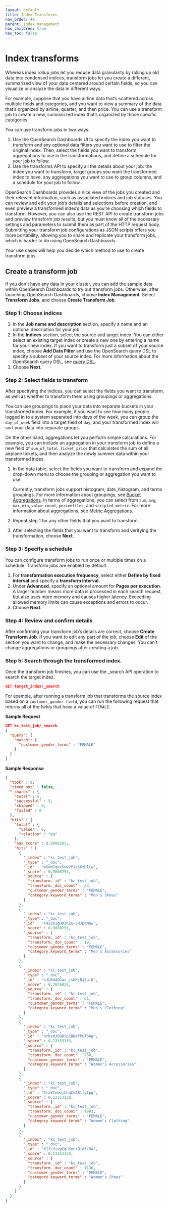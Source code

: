```yaml
---
layout: default
title: Index Transforms
nav_order: 40
parent: Index management
has_children: true
has_toc: false
---
```


# Index transforms

Whereas index rollup jobs let you reduce data granularity by rolling up old data into condensed indices, transform jobs let you create a different, summarized view of your data centered around certain fields, so you can visualize or analyze the data in different ways.

For example, suppose that you have airline data that’s scattered across multiple fields and categories, and you want to view a summary of the data that’s organized by airline, quarter, and then price. You can use a transform job to create a new, summarized index that’s organized by those specific categories.

You can use transform jobs in two ways:

1. Use the OpenSearch Dashboards UI to specify the index you want to transform and any optional data filters you want to use to filter the original index. Then, select the fields you want to transform, aggregations to use in the transformations, and define a schedule for your job to follow.
2. Use the transforms API to specify all the details about your job: the index you want to transform, target groups you want the transformed index to have, any aggregations you want to use to group columns, and a schedule for your job to follow.

OpenSearch Dashboards provides a nice view of the jobs you created and their relevant information, such as associated indices and job statuses. You can review and edit your job’s details and selections before creation, and even preview a transformed index’s data as you’re choosing which fields to transform. However, you can also use the REST API to create transform jobs and preview transform job results, but you must know all of the necessary settings and parameters to submit them as part of the HTTP request body. Submitting your transform job configurations as JSON scripts offers you more portability, allowing you to share and replicate your transform jobs, which is harder to do using OpenSearch Dashboards.

Your use cases will help you decide which method to use to create transform jobs.

## Create a transform job

If you don't have any data in your cluster, you can add the sample data within OpenSearch Dashboards to try out transform jobs. Otherwise, after launching OpenSearch Dashboards, choose **Index Management**. Select **Transform Jobs**, and choose **Create Transform Job**.

### Step 1: Choose indices

1. In the **Job name and description** section, specify a name and an optional description for your job.
2. In the **Indices** section, select the source and target index. You can either select an existing target index or create a new one by entering a name for your new index. If you want to transform just a subset of your source index, choose **Add Data Filter** and use the OpenSearch query DSL to specify a subset of your source index. For more information about the OpenSearch query DSL, see [query DSL](../../opensearch/query-dsl/).
3. Choose **Next**.

### Step 2: Select fields to transform

After specifying the indices, you can select the fields you want to transform, as well as whether to transform them using groupings or aggregations.

You can use groupings to place your data into separate buckets in your transformed index. For example, if you want to see how many people logged in to a system separated into days of the week, you can group the `day_of_week` field into a target field of `day`, and your transformed index will sort your data into separate groups.

On the other hand, aggregations let you perform simple calculations. For example, you can include an aggregation in your transform job to define a new field of `sum_of_total_ticket_price` that calculates the sum of all airplane tickets, and then analyze the newly summer data within your transformed index.

1. In the data table, select the fields you want to transform and expand the drop-down menu to choose the grouping or aggregation you want to use.

    Currently, transform jobs support histogram, date_histogram, and terms groupings. For more information about groupings, see [Bucket Aggregations](../../opensearch/bucket-agg/). In terms of aggregations, you can select from `sum`, `avg`, `max`, `min`, `value_count`, `percentiles`, and `scripted_metric`. For more information about aggregations, see [Metric Aggregations](../../opensearch/metric-agg/).
2. Repeat step 1 for any other fields that you want to transform.
3. After selecting the fields that you want to transform and verifying the transformation, choose **Next**.

### Step 3: Specify a schedule

You can configure transform jobs to run once or multiple times on a schedule. Transform jobs are enabled by default.

1. For **transformation execution frequency**, select either **Define by fixed interval** and specify a **transform interval**.
2. Under **Advanced**, specify an optional amount for **Pages per execution**. A larger number means more data is processed in each search request, but also uses more memory and causes higher latency. Exceeding allowed memory limits can cause exceptions and errors to occur.
3. Choose **Next**.

### Step 4: Review and confirm details

After confirming your transform job’s details are correct, choose **Create Transform Job**. If you want to edit any part of the job, choose **Edit** of the section you want to change, and make the necessary changes. You can’t change aggregations or groupings after creating a job.

### Step 5: Search through the transformed index.

Once the transform job finishes, you can use the _search API operation to search the target index.

```json
GET target_index/_search
```

For example, after running a transform job that transforms the source index based on a `customer_gender field`, you can run the following request that returns all of the fields that have a value of `FEMALE`.

**Sample Request**

```json
GET kc_test_job/_search
{
  "query": {
    "match": {
      "customer_gender_terms" : "FEMALE"
    }
  }
}
```

**Sample Response**

```json
{
  "took" : 9,
  "timed_out" : false,
  "_shards" : {
    "total" : 5,
    "successful" : 5,
    "skipped" : 0,
    "failed" : 0
  },
  "hits" : {
    "total" : {
      "value" : 6,
      "relation" : "eq"
    },
    "max_score" : 0.9808291,
    "hits" : [
      {
        "_index" : "kc_test_job",
        "_type" : "_doc",
        "_id" : "w5oN7gnx5nw2PJaS6zDlCw",
        "_score" : 0.9808291,
        "_source" : {
          "transform._id" : "kc_test_job",
          "transform._doc_count" : 23,
          "customer_gender_terms" : "FEMALE",
          "category.keyword_terms" : "Men's Shoes"
        }
      },
      {
        "_index" : "kc_test_job",
        "_type" : "_doc",
        "_id" : "r4xZ81gHD1hZG-5HJpcNaw",
        "_score" : 0.9808291,
        "_source" : {
          "transform._id" : "kc_test_job",
          "transform._doc_count" : 19,
          "customer_gender_terms" : "FEMALE",
          "category.keyword_terms" : "Men's Accessories"
        }
      },
      {
        "_index" : "kc_test_job",
        "_type" : "_doc",
        "_id" : "sJLR4dGCws_jsUKjNj3u-Q",
        "_score" : 0.2876821,
        "_source" : {
          "transform._id" : "kc_test_job",
          "transform._doc_count" : 61,
          "customer_gender_terms" : "FEMALE",
          "category.keyword_terms" : "Men's Clothing"
        }
      },
      {
        "_index" : "kc_test_job",
        "_type" : "_doc",
        "_id" : "nrkzdJOQU7p1BB4fPUT6Ag",
        "_score" : 0.13353139,
        "_source" : {
          "transform._id" : "kc_test_job",
          "transform._doc_count" : 730,
          "customer_gender_terms" : "FEMALE",
          "category.keyword_terms" : "Women's Accessories"
        }
      },
      {
        "_index" : "kc_test_job",
        "_type" : "_doc",
        "_id" : "1raYCebejLhqCvA81fytpg",
        "_score" : 0.13353139,
        "_source" : {
          "transform._id" : "kc_test_job",
          "transform._doc_count" : 1903,
          "customer_gender_terms" : "FEMALE",
          "category.keyword_terms" : "Women's Clothing"
        }
      },
      {
        "_index" : "kc_test_job",
        "_type" : "_doc",
        "_id" : "X1fLVivgCgLKmctQid3L5A",
        "_score" : 0.13353139,
        "_source" : {
          "transform._id" : "kc_test_job",
          "transform._doc_count" : 1136,
          "customer_gender_terms" : "FEMALE",
          "category.keyword_terms" : "Women's Shoes"
        }
      }
    ]
  }
}
```
